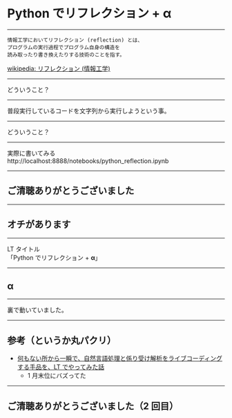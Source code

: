 <style type="text/css">
  .reveal h1,
  .reveal h2,
  .reveal h3,
  .reveal h4,
  .reveal h5,
  .reveal h6 {
    text-transform: none;
  }
</style>

# Python でリフレクション + α

---

```
情報工学においてリフレクション (reflection) とは、
プログラムの実行過程でプログラム自身の構造を
読み取ったり書き換えたりする技術のことを指す。
```

[wikipedia: リフレクション (情報工学)](<https://ja.wikipedia.org/wiki/%E3%83%AA%E3%83%95%E3%83%AC%E3%82%AF%E3%82%B7%E3%83%A7%E3%83%B3_(%E6%83%85%E5%A0%B1%E5%B7%A5%E5%AD%A6)>)

---

どういうこと？

---

普段実行しているコードを文字列から実行しようという事。

---

どういうこと？

---

実際に書いてみる  
http://localhost:8888/notebooks/python_reflection.ipynb

---

## ご清聴ありがとうございました

---

## オチがあります

---

LT タイトル  
「Python でリフレクション + **α**」

---

## α

---

裏で動いていました。

---

## 参考（というか丸パクリ）

- [何もない所から一瞬で、自然言語処理と係り受け解析をライブコーディングする手品を、LT でやってみた話](https://qiita.com/youwht/items/b047225a6fc356fd56ee)
  - 1 月末位にバズってた

---

## ご清聴ありがとうございました（2 回目）
